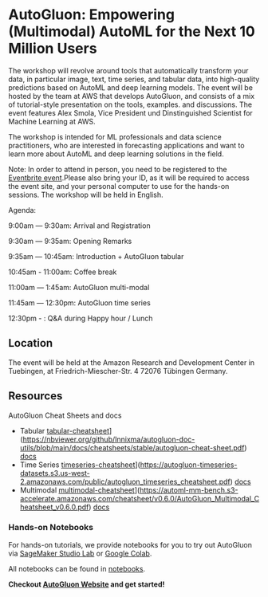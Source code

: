 # AutoGluon: Empowering (Multimodal) AutoML for the Next 10 Million Users

The workshop will revolve around tools that automatically transform your data, in particular image, text, time series, and tabular data, into high-quality predictions based on AutoML and deep learning models. The event will be hosted by the team at AWS that develops AutoGluon, and consists of a mix of tutorial-style presentation on the tools, examples. and discussions. The event features Alex Smola, Vice President und Dinstinguished Scientist for Machine Learning at AWS.

The workshop is intended for ML professionals and data science practitioners, who are interested in forecasting applications and want to learn more about AutoML and deep learning solutions in the field.

Note: In order to attend in person, you need to be registered to the [Eventbrite event](https://www.eventbrite.com/e/autogluon-workshop-tickets-477188201757).Please also bring your ID, as it will be required to access the event site, and your personal computer to use for the hands-on sessions. The workshop will be held in English.

Agenda:

9:00am — 9:30am: Arrival and Registration

9:30am — 9:35am: Opening Remarks

9:35am — 10:45am: Introduction + AutoGluon tabular

10:45am - 11:00am:  Coffee break

11:00am — 1:45am: AutoGluon multi-modal

11:45am — 12:30pm: AutoGluon time series

12:30pm - : Q&A during Happy hour / Lunch

## Location

The event will be held at the Amazon Research and Development Center in Tuebingen, at Friedrich-Miescher-Str. 4 72076 Tübingen Germany.



## Resources

AutoGluon Cheat Sheets and docs

- Tabular [tabular-cheatsheet](https://raw.githubusercontent.com/Innixma/autogluon-doc-utils/main/docs/cheatsheets/stable/autogluon-cheat-sheet.jpeg)](https://nbviewer.org/github/Innixma/autogluon-doc-utils/blob/main/docs/cheatsheets/stable/autogluon-cheat-sheet.pdf) [docs](https://auto.gluon.ai/stable/tutorials/tabular_prediction/index.html)  
- Time Series [timeseries-cheatsheet](https://autogluon-timeseries-datasets.s3.us-west-2.amazonaws.com/public/autogluon_timeseries_cheatsheet.png)](https://autogluon-timeseries-datasets.s3.us-west-2.amazonaws.com/public/autogluon_timeseries_cheatsheet.pdf) [docs](https://auto.gluon.ai/stable/tutorials/timeseries/index.html)
- Multimodal [multimodal-cheatsheet](https://automl-mm-bench.s3-accelerate.amazonaws.com/cheatsheet/v0.6.0/AutoGluon_Multimodal_Cheatsheet_v0.6.0.png)](https://automl-mm-bench.s3-accelerate.amazonaws.com/cheatsheet/v0.6.0/AutoGluon_Multimodal_Cheatsheet_v0.6.0.pdf) [docs](https://auto.gluon.ai/stable/tutorials/multimodal/index.html)   


### Hands-on Notebooks

For hands-on tutorials, we provide notebooks for you to try out AutoGluon via [SageMaker Studio Lab](https://aws.amazon.com/sagemaker/studio-lab/) or [Google Colab](https://colab.research.google.com/).

All notebooks can be found in [notebooks](./notebooks).

**Checkout [AutoGluon Website](https://auto.gluon.ai/) and get started!**
